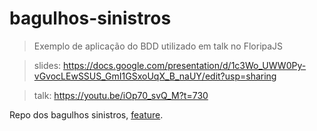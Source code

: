 # bagulhos-sinistros

> Exemplo de aplicação do BDD utilizado em talk no FloripaJS

> slides: https://docs.google.com/presentation/d/1c3Wo_UWW0Py-vGvocLEwSSUS_GmI1GSxoUqX_B_naUY/edit?usp=sharing

> talk: https://youtu.be/iOp70_svQ_M?t=730

Repo dos bagulhos sinistros, [feature](https://github.com/klarkc/bagulhos-sinistros/blob/master/features/serie_interativa_bagulhos_sinistros.feature).
